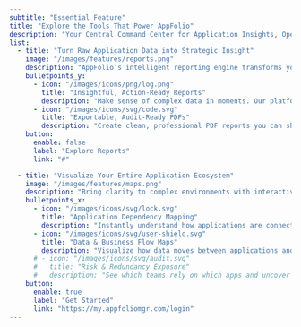 ```yaml
---
subtitle: "Essential Feature"
title: "Explore the Tools That Power AppFolio"
description: "Your Central Command Center for Application Insights, Operational Oversight, and Strategic IT Management — All in One Place."
list:
  - title: "Turn Raw Application Data into Strategic Insight"
    image: "/images/features/reports.png"
    description: "AppFolio’s intelligent reporting engine transforms your application portfolio into a source of clarity — helping you uncover opportunities and identify redundancies"
    bulletpoints_y:
      - icon: "/images/icons/png/log.png"
        title: "Insightful, Action-Ready Reports"
        description: "Make sense of complex data in moments. Our platform distills scattered metrics into clear, executive-ready insights—revealing what’s driving performance, where costs are rising, and how to take action with confidence."
      - icon: "/images/icons/svg/code.svg"
        title: "Exportable, Audit-Ready PDFs"
        description: "Create clean, professional PDF reports you can share with stakeholders, use in board meetings, or submit during compliance reviews — no extra formatting, no manual work."
    button:
      enable: false
      label: "Explore Reports"
      link: "#"

  - title: "Visualize Your Entire Application Ecosystem"
    image: "/images/features/maps.png"
    description: "Bring clarity to complex environments with interactive maps of your applications, datasets, and organizational structure."
    bulletpoints_x:
      - icon: "/images/icons/svg/lock.svg"
        title: "Application Dependency Mapping"
        description: "Instantly understand how applications are connected, where dependencies exist, and how changes in one system could ripple through others."
      - icon: "/images/icons/svg/user-shield.svg"
        title: "Data & Business Flow Maps"
        description: "Visualize how data moves between applications and teams. See which departments depend on which tools — and spot inefficiencies before they grow."
      # - icon: "/images/icons/svg/audit.svg"
      #   title: "Risk & Redundancy Exposure"
      #   description: "See which teams rely on which apps and uncover opportunities for optimization."
    button:
      enable: true
      label: "Get Started"
      link: "https://my.appfoliomgr.com/login"
---
```

